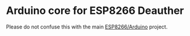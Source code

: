 Arduino core for ESP8266 Deauther
=================================

Please do not confuse this with the main [ESP8266/Arduino](https://github.com/esp8266/Arduino) project.
